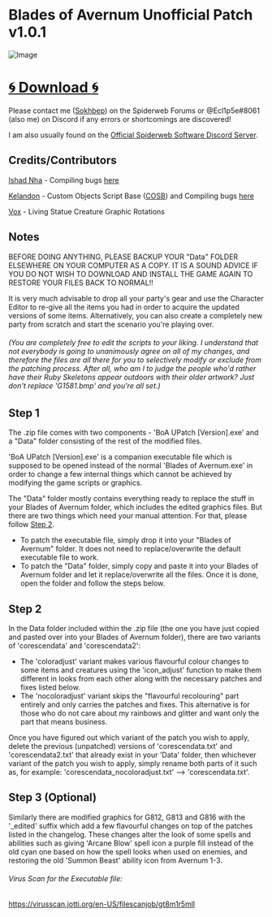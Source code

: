 Blades of Avernum Unofficial Patch v1.0.1
=

![Image](https://i.imgur.com/ZynfDh3.gif)   

[:cyclone: Download :cyclone:](https://github.com/Evil-Operative/BoA-UPatch/archive/refs/heads/main.zip)
==

Please contact me ([Sokhbep](https://spiderwebforums.ipbhost.com/profile/18565-sokhbep/)) on the Spiderweb Forums or @Ecl1p5e#8061 (also me) on Discord if any errors or shortcomings are discovered! 

I am also usually found on the [Official Spiderweb Software Discord Server](https://discord.com/invite/fAHCRYQ).


Credits/Contributors
--

[Ishad Nha](https://spiderwebforums.ipbhost.com/profile/4773-ishad-nha/) - Compiling bugs [here](https://spiderwebforums.ipbhost.com/topic/4480-list-of-bugs/)

[Kelandon](https://spiderwebforums.ipbhost.com/profile/2682-kelandon/)  - Custom Objects Script Base ([COSB](https://kppp.webs.com/basedata.txt)) and Compiling bugs [here](https://spiderwebforums.ipbhost.com/topic/4040-boa-bugs-v60/)

[Vox](https://spiderwebforums.ipbhost.com/profile/10098-vox/) - Living Statue Creature Graphic Rotations

Notes
--
BEFORE DOING ANYTHING, PLEASE BACKUP YOUR "Data" FOLDER ELSEWHERE ON YOUR COMPUTER AS A COPY. IT IS A SOUND ADVICE IF YOU DO NOT WISH TO DOWNLOAD AND INSTALL THE GAME AGAIN TO RESTORE YOUR FILES BACK TO NORMAL!!

It is very much advisable to drop all your party's gear and use the Character Editor to re-give all the items you had in order to acquire the updated versions of some items. Alternatively, you can also create a completely new party from scratch and start the scenario you're playing over.

###### (You are completely free to edit the scripts to your liking. I understand that not everybody is going to unanimously agree on all of my changes, and therefore the files are all there for you to selectively modify or exclude from the patching process. After all, who am I to judge the people who'd rather have their Ruby Skeletons appear outdoors with their older artwork? Just don't replace 'G1581.bmp' and you're all set.)

Step 1
--
The .zip file comes with two components - 'BoA UPatch [Version].exe' and a "Data" folder consisting of the rest of the modified files.

'BoA UPatch [Version].exe' is a companion executable file which is supposed to be opened instead of the normal 'Blades of Avernum.exe' in order to change a few internal things which cannot be achieved by modifying the game scripts or graphics.

The "Data" folder mostly contains everything ready to replace the stuff in your Blades of Avernum folder, which includes the edited graphics files. But there are two things which need your manual attention. For that, please follow [Step 2](https://github.com/Evil-Operative/BoA-UPatch#step-2).

- To patch the executable file, simply drop it into your "Blades of Avernum" folder. It does not need to replace/overwrite the default executable file to work.
- To patch the "Data" folder, simply copy and paste it into your Blades of Avernum folder and let it replace/overwrite all the files. Once it is done, open the folder and follow the steps below.

Step 2
--
In the Data folder included within the .zip file (the one you have just copied and pasted over into your Blades of Avernum folder), there are two variants of 'corescendata' and 'corescendata2':

- The 'coloradjust' variant makes various flavourful colour changes to some items and creatures using the 'icon_adjust' function to make them different in looks from each other along with the necessary patches and fixes listed below. 
- The 'nocoloradjust' variant skips the "flavourful recolouring" part entirely and only carries the patches and fixes. This alternative is for those who do not care about my rainbows and glitter and want only the part that means business.

Once you have figured out which variant of the patch you wish to apply, delete the previous (unpatched) versions of 'corescendata.txt' and 'corescendata2.txt' that already exist in your 'Data' folder, then whichever variant of the patch you wish to apply, simply rename both parts of it such as, for example: 'corescendata_nocoloradjust.txt' --> 'corescendata.txt'.

Step 3 (Optional)
-- 
Similarly there are modified graphics for G812, G813 and G816 with the '_edited' suffix which add a few flavourful changes on top of the patches listed in the changelog. These changes alter the look of some spells and abilities such as giving 'Arcane Blow' spell icon a purple fill instead of the old cyan one based on how the spell looks when used on enemies, and restoring the old 'Summon Beast' ability icon from Avernum 1-3.

###### Virus Scan for the Executable file:
https://virusscan.jotti.org/en-US/filescanjob/gt8m1r5mll

